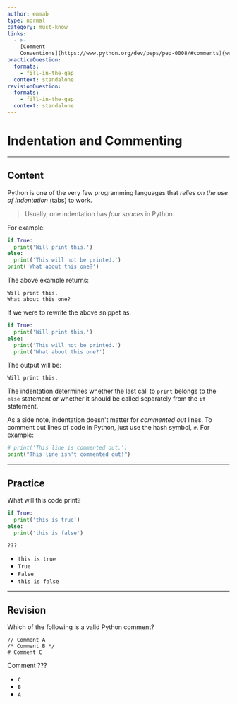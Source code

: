 ```yaml
---
author: emmab
type: normal
category: must-know
links:
  - >-
    [Comment
    Conventions](https://www.python.org/dev/peps/pep-0008/#comments){website}
practiceQuestion:
  formats:
    - fill-in-the-gap
  context: standalone
revisionQuestion:
  formats:
    - fill-in-the-gap
  context: standalone
---
```


# Indentation and Commenting


---

## Content

Python is one of the very few programming languages that *relies on the use of indentation* (tabs) to work.

> Usually, one indentation has *four spaces* in Python.

For example:

```python
if True:
  print('Will print this.')
else:
  print('This will not be printed.')
print('What about this one?')
```

The above example returns:

```plain-text
Will print this.
What about this one?
```

If we were to rewrite the above snippet as:

```python
if True:
  print('Will print this.')
else:
  print('This will not be printed.')
  print('What about this one?')
```

The output will be:

```plain-text
Will print this.
```

The indentation determines whether the last call to `print` belongs to the `else` statement or whether it should be called separately from the `if` statement.

As a side note, indentation doesn't matter for *commented out* lines. To comment out lines of code in Python, just use the hash symbol, `#`. For example:

```python
# print('This line is commented out.')
print("This line isn't commented out!")
```


---

## Practice

What will this code print?

```python
if True:
  print('this is true')
else:
  print('this is false')
```

```plain-text
???
```

- `this is true`
- `True`
- `False`
- `this is false`


---

## Revision

Which of the following is a valid Python comment?

```plain-text
// Comment A
/* Comment B */
# Comment C
```

Comment ???

- `C`
- `B`
- `A`
 
